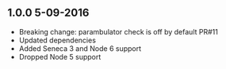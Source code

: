 ## 1.0.0 5-09-2016

* Breaking change: parambulator check is off by default PR#11
* Updated dependencies
* Added Seneca 3 and Node 6 support
* Dropped Node 5 support
